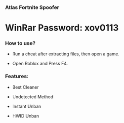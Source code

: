 ###  Atlas Fortnite Spoofer

# WinRar Password: xov0113

### How to use?

- Run a cheat after extracting files, then open a game.

- Open Roblox and Press F4.

### Features:

- Best Cleaner

- Undetected Method

- Instant Unban

- HWID Unban